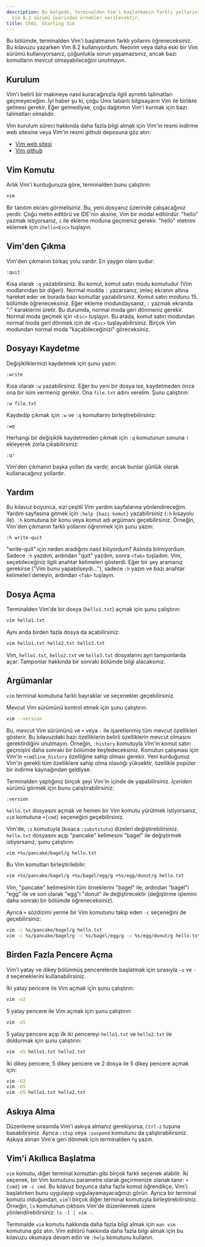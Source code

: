 ```yaml
---
description: Bu belgede, terminalden Vim'i başlatmanın farklı yollarını öğreneceksiniz.
  Vim 8.2 sürümü üzerinden örnekler verilecektir.
title: Ch01. Starting Vim
---
```


Bu bölümde, terminalden Vim'i başlatmanın farklı yollarını öğreneceksiniz. Bu kılavuzu yazarken Vim 8.2 kullanıyordum. Neovim veya daha eski bir Vim sürümü kullanıyorsanız, çoğunlukla sorun yaşamazsınız, ancak bazı komutların mevcut olmayabileceğini unutmayın.

## Kurulum

Vim'i belirli bir makineye nasıl kuracağınızla ilgili ayrıntılı talimatları geçmeyeceğim. İyi haber şu ki, çoğu Unix tabanlı bilgisayarın Vim ile birlikte gelmesi gerekir. Eğer gelmediyse, çoğu dağıtımın Vim'i kurmak için bazı talimatları olmalıdır.

Vim kurulum süreci hakkında daha fazla bilgi almak için Vim'in resmi indirme web sitesine veya Vim'in resmi github deposuna göz atın:
- [Vim web sitesi](https://www.vim.org/download.php)
- [Vim github](https://github.com/vim/vim)

## Vim Komutu

Artık Vim'i kurduğunuza göre, terminalden bunu çalıştırın:

```bash
vim
```

Bir tanıtım ekranı görmelisiniz. Bu, yeni dosyanız üzerinde çalışacağınız yerdir. Çoğu metin editörü ve IDE'nin aksine, Vim bir modal editördür. "hello" yazmak istiyorsanız, `i` ile ekleme moduna geçmeniz gerekir. "hello" metnini eklemek için `ihello<Esc>` tuşlayın.

## Vim'den Çıkma

Vim'den çıkmanın birkaç yolu vardır. En yaygın olanı şudur:

```shell
:quit
```

Kısa olarak `:q` yazabilirsiniz. Bu komut, komut satırı modu komutudur (Vim modlarından bir diğeri). Normal modda `:` yazarsanız, imleç ekranın altına hareket eder ve burada bazı komutlar yazabilirsiniz. Komut satırı modunu 15. bölümde öğreneceksiniz. Eğer ekleme modundaysanız, `:` yazmak ekranda ":" karakterini üretir. Bu durumda, normal moda geri dönmeniz gerekir. Normal moda geçmek için `<Esc>` tuşlayın. Bu arada, komut satırı modundan normal moda geri dönmek için de `<Esc>` tuşlayabilirsiniz. Birçok Vim modundan normal moda "kaçabileceğinizi" göreceksiniz.

## Dosyayı Kaydetme

Değişikliklerinizi kaydetmek için şunu yazın:

```shell
:write
```

Kısa olarak `:w` yazabilirsiniz. Eğer bu yeni bir dosya ise, kaydetmeden önce ona bir isim vermeniz gerekir. Ona `file.txt` adını verelim. Şunu çalıştırın:

```shell
:w file.txt
```

Kaydedip çıkmak için `:w` ve `:q` komutlarını birleştirebilirsiniz:

```shell
:wq
```

Herhangi bir değişiklik kaydetmeden çıkmak için `:q` komutunun sonuna `!` ekleyerek zorla çıkabilirsiniz:

```shell
:q!
```

Vim'den çıkmanın başka yolları da vardır, ancak bunlar günlük olarak kullanacağınız yollardır.

## Yardım

Bu kılavuz boyunca, sizi çeşitli Vim yardım sayfalarına yönlendireceğim. Yardım sayfasına gitmek için `:help {bazı-komut}` yazabilirsiniz (`:h` kısayolu ile). `:h` komutuna bir konu veya komut adı argümanı geçebilirsiniz. Örneğin, Vim'den çıkmanın farklı yollarını öğrenmek için şunu yazın:

```shell
:h write-quit
```

"write-quit" için neden aradığımı nasıl biliyordum? Aslında bilmiyordum. Sadece `:h` yazdım, ardından "quit" yazdım, sonra `<Tab>` tuşladım. Vim, seçebileceğiniz ilgili anahtar kelimeleri gösterdi. Eğer bir şey aramanız gerekirse ("Vim bunu yapabilseydi..."), sadece `:h` yazın ve bazı anahtar kelimeleri deneyin, ardından `<Tab>` tuşlayın.

## Dosya Açma

Terminalden Vim'de bir dosya (`hello1.txt`) açmak için şunu çalıştırın:

```bash
vim hello1.txt
```

Aynı anda birden fazla dosya da açabilirsiniz:

```bash
vim hello1.txt hello2.txt hello3.txt
```

Vim, `hello1.txt`, `hello2.txt` ve `hello3.txt` dosyalarını ayrı tamponlarda açar. Tamponlar hakkında bir sonraki bölümde bilgi alacaksınız.

## Argümanlar

`vim` terminal komutuna farklı bayraklar ve seçenekler geçebilirsiniz.

Mevcut Vim sürümünü kontrol etmek için şunu çalıştırın:

```bash
vim --version
```

Bu, mevcut Vim sürümünü ve `+` veya `-` ile işaretlenmiş tüm mevcut özellikleri gösterir. Bu kılavuzdaki bazı özelliklerin belirli özelliklerin mevcut olmasını gerektirdiğini unutmayın. Örneğin, `:history` komutuyla Vim'in komut satırı geçmişini daha sonraki bir bölümde keşfedeceksiniz. Komutun çalışması için Vim'in `+cmdline_history` özelliğine sahip olması gerekir. Yeni kurduğunuz Vim'in gerekli tüm özelliklere sahip olma olasılığı yüksektir, özellikle popüler bir indirme kaynağından geldiyse.

Terminalden yaptığınız birçok şeyi Vim'in içinde de yapabilirsiniz. *İçeriden* sürümü görmek için bunu çalıştırabilirsiniz:

```shell
:version
```

`hello.txt` dosyasını açmak ve hemen bir Vim komutu yürütmek istiyorsanız, `vim` komutuna `+{cmd}` seçeneğini geçebilirsiniz.

Vim'de, `:s` komutuyla (kısaca `:substitute`) dizeleri değiştirebilirsiniz. `hello.txt` dosyasını açıp "pancake" kelimesini "bagel" ile değiştirmek istiyorsanız, şunu çalıştırın:

```bash
vim +%s/pancake/bagel/g hello.txt
```

Bu Vim komutları birleştirilebilir:

```bash
vim +%s/pancake/bagel/g +%s/bagel/egg/g +%s/egg/donut/g hello.txt
```

Vim, "pancake" kelimesinin tüm örneklerini "bagel" ile, ardından "bagel"i "egg" ile ve son olarak "egg"i "donut" ile değiştirecektir (değiştirme işlemini daha sonraki bir bölümde öğreneceksiniz).

Ayrıca `+` sözdizimi yerine bir Vim komutunu takip eden `-c` seçeneğini de geçebilirsiniz:

```bash
vim -c %s/pancake/bagel/g hello.txt
vim -c %s/pancake/bagel/g -c %s/bagel/egg/g -c %s/egg/donut/g hello.txt
```

## Birden Fazla Pencere Açma

Vim'i yatay ve dikey bölünmüş pencerelerde başlatmak için sırasıyla `-o` ve `-O` seçeneklerini kullanabilirsiniz.

İki yatay pencere ile Vim açmak için şunu çalıştırın:

```bash
vim -o2
```

5 yatay pencere ile Vim açmak için şunu çalıştırın:

```bash
vim -o5
```

5 yatay pencere açıp ilk iki pencereyi `hello1.txt` ve `hello2.txt` ile doldurmak için şunu çalıştırın:

```bash
vim -o5 hello1.txt hello2.txt
```

İki dikey pencere, 5 dikey pencere ve 2 dosya ile 5 dikey pencere açmak için:

```bash
vim -O2
vim -O5
vim -O5 hello1.txt hello2.txt
```

## Askıya Alma

Düzenleme sırasında Vim'i askıya almanız gerekiyorsa, `Ctrl-z` tuşuna basabilirsiniz. Ayrıca `:stop` veya `:suspend` komutunu da çalıştırabilirsiniz. Askıya alınan Vim'e geri dönmek için terminalden `fg` yazın.

## Vim'i Akıllıca Başlatma

`vim` komutu, diğer terminal komutları gibi birçok farklı seçenek alabilir. İki seçenek, bir Vim komutunu parametre olarak geçirmenize olanak tanır: `+{cmd}` ve `-c cmd`. Bu kılavuz boyunca daha fazla komut öğrendikçe, Vim'i başlatırken bunu uygulayıp uygulayamayacağınızı görün. Ayrıca bir terminal komutu olduğundan, `vim`'i birçok diğer terminal komutuyla birleştirebilirsiniz. Örneğin, `ls` komutunun çıktısını Vim'de düzenlenmek üzere yönlendirebilirsiniz: `ls -l | vim -`.

Terminalde `vim` komutu hakkında daha fazla bilgi almak için `man vim` komutuna göz atın. Vim editörü hakkında daha fazla bilgi almak için bu kılavuzu okumaya devam edin ve `:help` komutunu kullanın.